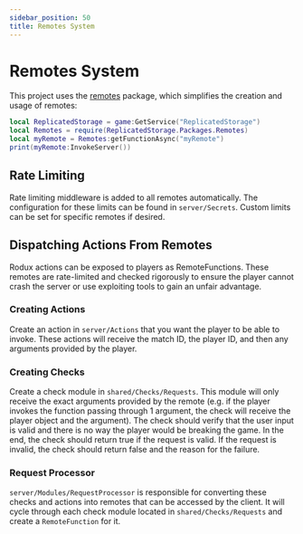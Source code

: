 ```yaml
---
sidebar_position: 50
title: Remotes System
---
```


# Remotes System

This project uses the [remotes](https://chipioindustries.github.io/remotes/) package, which simplifies the creation and usage of remotes:

```lua
local ReplicatedStorage = game:GetService("ReplicatedStorage")
local Remotes = require(ReplicatedStorage.Packages.Remotes)
local myRemote = Remotes:getFunctionAsync("myRemote")
print(myRemote:InvokeServer())
```

## Rate Limiting

Rate limiting middleware is added to all remotes automatically. The configuration for these limits can be found in `server/Secrets`. Custom limits can be set for specific remotes if desired.

## Dispatching Actions From Remotes

Rodux actions can be exposed to players as RemoteFunctions. These remotes are rate-limited and checked rigorously to ensure the player cannot crash the server or use exploiting tools to gain an unfair advantage.

### Creating Actions

Create an action in `server/Actions` that you want the player to be able to invoke. These actions will receive the match ID, the player ID, and then any arguments provided by the player.

### Creating Checks

Create a check module in `shared/Checks/Requests`. This module will only receive the exact arguments provided by the remote (e.g. if the player invokes the function passing through 1 argument, the check will receive the player object and the argument). The check should verify that the user input is valid and there is no way the player would be breaking the game. In the end, the check should return true if the request is valid. If the request is invalid, the check should return false and the reason for the failure.

### Request Processor

`server/Modules/RequestProcessor` is responsible for converting these checks and actions into remotes that can be accessed by the client. It will cycle through each check module located in `shared/Checks/Requests` and create a `RemoteFunction` for it.
